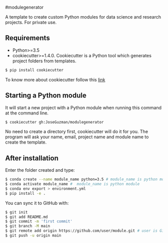 #modulegenerator 

A template to create custom Python modules for data science and research projects. For private use.

## Requirements

* Python>=3.5
* cookiecutter>=1.4.0. Cookiecutter is a Python tool which generates project folders from templates. 

```bash
$ pip install cookiecutter
```
To know more about cookiecutter follow this [link](https://drivendata.github.io/cookiecutter-data-science/)

## Starting a Python module
It will start a new project with a Python module when running this command at the command line. 

```bash
$ cookiecutter gh:JoseGuzman/modulegenerator
```

No need to create a directory first, cookiecutter will do it for you. The program will ask your name, email, project name and module name to create the template. 

## After installation 

Enter the folder created and type:

```bash
$ conda create --name module_name python=3.5 # module_name is python module
$ conda activate module_name #  module_name is python module
$ conda env export > environment.yml
$ pip install -e .
```

You can sync it to GitHub with:

```bash
$ git init
$ git add README.md
$ git commit -m 'first commit'
$ git branch -M main
$ git remote add origin https://github.com/user/module.git # user is GitHub user, module is python module
$ git push -u origin main
```

 
